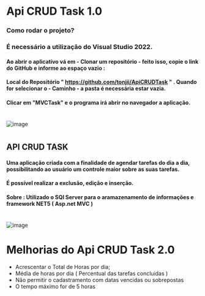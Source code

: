 # Api CRUD Task 1.0

### Como rodar o projeto? 

### É necessário a utilização do Visual Studio 2022. 
#### Ao abrir o aplicativo vá em - Clonar um repositório - feito isso, copie o link do GitHub e informe ao espaço vazio : 
#### Local do Repositório " https://github.com/tonjii/ApiCRUDTask " . Quando for selecionar o - Caminho - a pasta é necessária estar vazia. 
#### Clicar em "MVCTask" e o programa irá abrir no navegador a aplicação. 

#
![image](https://user-images.githubusercontent.com/104291113/218293624-564f1f11-a5bd-40a6-a565-baee5d831fae.png)
#

## API CRUD TASK 

  #### Uma aplicação criada com a finalidade de agendar tarefas do dia a dia, possibilitando ao usuário um controle maior sobre as suas tarefas. 
  #### É possível realizar a exclusão, edição e inserção. 
  
  #### Sobre : Utilizado o SQl Server para o aramazenamento de informações e framework NET5 ( Asp.net MVC )
  
  #
  ![image](https://user-images.githubusercontent.com/104291113/218292976-abecffde-db18-4016-b8a8-a6588d5dec90.png)
  #
  
  # Melhorias do Api CRUD Task 2.0
  
  - Acrescentar o Total de Horas por dia;
  - Média de horas por dia ( Percentual das tarefas concluidas )
  - Não permitir o cadastramento com datas vencidas ou sobrepostas 
  - O tempo máximo for de 5 horas
